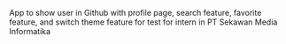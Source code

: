 App to show user in Github with profile page, search feature, favorite feature, and switch theme feature for test for intern in PT Sekawan Media Informatika
